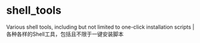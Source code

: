 # shell_tools
Various shell tools, including but not limited to one-click installation scripts |各种各样的Shell工具，包括且不限于一键安装脚本
